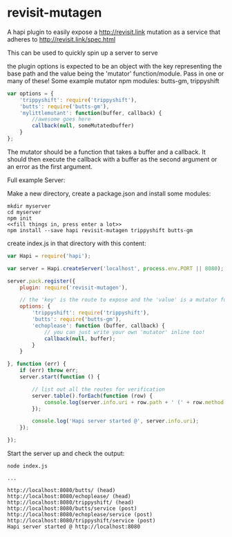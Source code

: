 revisit-mutagen
===============

A hapi plugin to easily expose a http://revisit.link mutation as a service that adheres to http://revisit.link/spec.html

This can be used to quickly spin up a server to serve


the plugin options is expected to be an object with the key representing the base
path and the value being the 'mutator' function/module. Pass in one or many of these!
Some example mutator npm modules: butts-gm, trippyshift

```javascript
var options = {
    'trippyshift': require('trippyshift'),
    'butts': require('butts-gm'),
    'mylittlemutant': function(buffer, callback) {
        //awesome goes here
        callback(null, someMutatedbuffer)
    }
};
```

The mutator should be a function that takes a buffer and a callback. It
should then execute the callback with a buffer as the second argument
or an error as the first argument.


Full example Server:

Make a new directory, create a package.json and install some modules:
```
mkdir myserver
cd myserver
npm init
<<fill things in, press enter a lot>>
npm install --save hapi revisit-mutagen trippyshift butts-gm
```

create index.js in that directory with this content:

```javascript
var Hapi = require('hapi');

var server = Hapi.createServer('localhost', process.env.PORT || 8080);

server.pack.register({
    plugin: require('revisit-mutagen'),

    // the 'key' is the route to expose and the 'value' is a mutator function/module
    options: {
        'trippyshift': require('trippyshift'),
        'butts': require('butts-gm'),
        'echoplease': function (buffer, callback) {
            // you can just write your own 'mutator' inline too!
            callback(null, buffer);
        }
    }

}, function (err) {
    if (err) throw err;
    server.start(function () {

        // list out all the routes for verification
        server.table().forEach(function (row) {
            console.log(server.info.uri + row.path + ' (' + row.method + ')');
        });

        console.log('Hapi server started @', server.info.uri);
    });

});
```

Start the server up and check the output:
```
node index.js

...

http://localhost:8080/butts/ (head)
http://localhost:8080/echoplease/ (head)
http://localhost:8080/trippyshift/ (head)
http://localhost:8080/butts/service (post)
http://localhost:8080/echoplease/service (post)
http://localhost:8080/trippyshift/service (post)
Hapi server started @ http://localhost:8080
```
